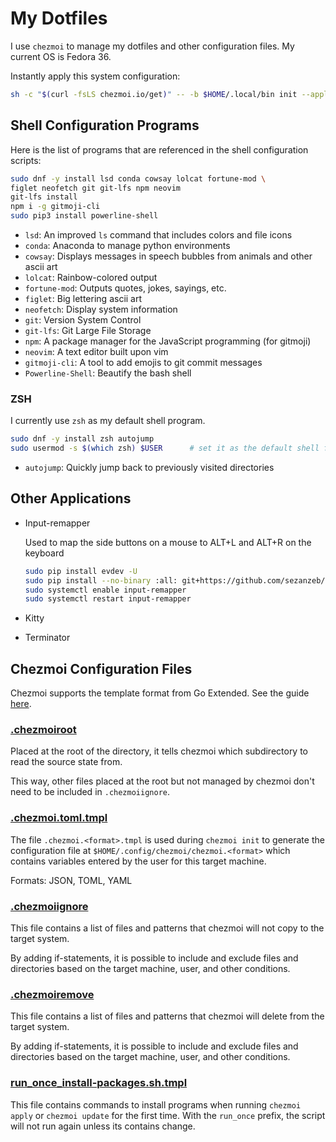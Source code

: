 # My Dotfiles

I use `chezmoi` to manage my dotfiles and other configuration files. My current OS is Fedora 36.

Instantly apply this system configuration:

```bash
sh -c "$(curl -fsLS chezmoi.io/get)" -- -b $HOME/.local/bin init --apply djinnalexio
```

## Shell Configuration Programs

Here is the list of programs that are referenced in the shell configuration scripts:

```sh
sudo dnf -y install lsd conda cowsay lolcat fortune-mod \
figlet neofetch git git-lfs npm neovim
git-lfs install
npm i -g gitmoji-cli
sudo pip3 install powerline-shell
```

* `lsd`: An improved `ls` command that includes colors and file icons
* `conda`: Anaconda to manage python environments
* `cowsay`: Displays messages in speech bubbles from animals and other ascii art
* `lolcat`: Rainbow-colored output
* `fortune-mod`: Outputs quotes, jokes, sayings, etc.
* `figlet`: Big lettering ascii art
* `neofetch`: Display system information
* `git`: Version System Control
* `git-lfs`: Git Large File Storage
* `npm`: A package manager for the JavaScript programming (for gitmoji)
* `neovim`: A text editor built upon vim
* `gitmoji-cli`: A tool to add emojis to git commit messages
* `Powerline-Shell`: Beautify the bash shell

### ZSH

I currently use `zsh` as my default shell program.

````sh
sudo dnf -y install zsh autojump
sudo usermod -s $(which zsh) $USER      # set it as the default shell for the current user
````

* `autojump`: Quickly jump back to previously visited directories

## Other Applications

* Input-remapper

    Used to map the side buttons on a mouse to ALT+L and ALT+R on the keyboard

    ```bash
    sudo pip install evdev -U
    sudo pip install --no-binary :all: git+https://github.com/sezanzeb/input-remapper.git
    sudo systemctl enable input-remapper
    sudo systemctl restart input-remapper
    ```

* Kitty
* Terminator

## Chezmoi Configuration Files

Chezmoi supports the template format from Go Extended.
See the guide [here](https://www.chezmoi.io/user-guide/templating/).

### [.chezmoiroot](https://www.chezmoi.io/user-guide/advanced/customize-your-source-directory/)

Placed at the root of the directory, it tells chezmoi which subdirectory to read the source state from.

This way, other files placed at the root but not managed by chezmoi don't need to be included in `.chezmoiignore`.

### [.chezmoi.toml.tmpl](https://www.chezmoi.io/docs/reference/#chezmoiignore)

The file `.chezmoi.<format>.tmpl` is used during `chezmoi init` to generate the configuration file at
`$HOME/.config/chezmoi/chezmoi.<format>` which contains variables entered by the user for this target machine.

Formats: JSON, TOML, YAML

### [.chezmoiignore](https://www.chezmoi.io/user-guide/manage-machine-to-machine-differences/#ignore-files-or-a-directory-on-different-machines)

This file contains a list of files and patterns that chezmoi will not copy to the target system.

By adding if-statements, it is possible to include and exclude files and directories based on the target machine,
user, and other conditions.

### [.chezmoiremove](https://www.chezmoi.io/user-guide/manage-different-types-of-file/#ensure-that-a-target-is-removed)

This file contains a list of files and patterns that chezmoi will delete from the target system.

By adding if-statements, it is possible to include and exclude files and directories based on the target machine,
user, and other conditions.

### [run_once_install-packages.sh.tmpl](https://www.chezmoi.io/user-guide/use-scripts-to-perform-actions/#install-packages-with-scripts)

This file contains commands to install programs when running `chezmoi apply` or `chezmoi update` for the first time. With the `run_once` prefix, the script will not run again unless its contains change.
